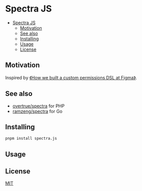 # Spectra JS

- [Spectra JS](#spectra-js)
    - [Motivation](#motivation)
    - [See also](#see-also)
    - [Installing](#installing)
    - [Usage](#usage)
    - [License](#license)

## Motivation

Inspired by [《How we built a custom permissions DSL at Figma》](https://www.figma.com/blog/how-we-rolled-out-our-own-permissions-dsl-at-figma).

## See also

- [overtrue/spectra](https://github.com/overtrue/spectra) for PHP
- [ramzeng/spectra](https://github.com/ramzeng/spectra) for Go

## Installing

```bash
pnpm install spectra.js
```

## Usage

## License

[MIT](./LICENSE)
